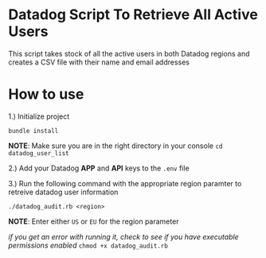 # Datadog Script To Retrieve All Active Users
This script takes stock of all the active users in both Datadog regions and creates a CSV file with their name and email addresses 

# How to use
1.) Initialize project

`bundle install`

**NOTE**: Make sure you are in the right directory in your console
`cd datadog_user_list`

2.) Add your Datadog **APP** and **API** keys to the `.env` file

3.) Run the following command with the appropriate region paramter to retreive datadog user information

`./datadog_audit.rb <region>`

**NOTE**: Enter either `US` or `EU` for the region parameter

*if you get an error with running it, check to see if you have executable permissions enabled*
`chmod +x datadog_audit.rb`



